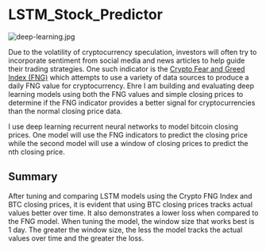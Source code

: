 # LSTM_Stock_Predictor

![deep-learning.jpg](Images/deep-learning.jpg)

Due to the volatility of cryptocurrency speculation, investors will often try to incorporate sentiment from social media and news articles to help guide their trading strategies. One such indicator is the [Crypto Fear and Greed Index (FNG)](https://alternative.me/crypto/fear-and-greed-index/) which attempts to use a variety of data sources to produce a daily FNG value for cryptocurrency. Ehre I am building and evaluating deep learning models using both the FNG values and simple closing prices to determine if the FNG indicator provides a better signal for cryptocurrencies than the normal closing price data.

I use deep learning recurrent neural networks to model bitcoin closing prices. One model will use the FNG indicators to predict the closing price while the second model will use a window of closing prices to predict the nth closing price.

## Summary

After tuning and comparing LSTM models using the Crypto FNG Index and BTC closing prices, it is evident that using BTC closing prices tracks actual values better over time. It also demonstrates a lower loss when compared to the FNG model. When tuning the model, the window size that works best is 1 day. The greater the window size, the less the model tracks the actual values over time and the greater the loss.